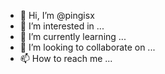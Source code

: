 - 👋 Hi, I’m @pingisx
- 👀 I’m interested in ...
- 🌱 I’m currently learning ...
- 💞️ I’m looking to collaborate on ...
- 📫 How to reach me ...

<!---
pingisx/pingisx is a ✨ special ✨ repository because its `README.md` (this file) appears on your GitHub profile.
You can click the Preview link to take a look at your changes.
--->
